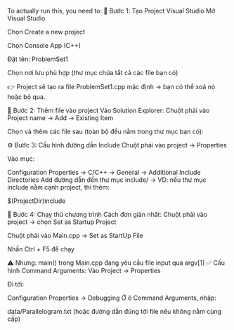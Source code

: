 To actually run this, you need to:
🧱 Bước 1: Tạo Project Visual Studio
Mở Visual Studio

Chọn Create a new project

Chọn Console App (C++)

Đặt tên: ProblemSet1

Chọn nơi lưu phù hợp (thư mục chứa tất cả các file bạn có)

👉 Project sẽ tạo ra file ProblemSet1.cpp mặc định → bạn có thể xoá nó hoặc bỏ qua.

📂 Bước 2: Thêm file vào project
Vào Solution Explorer:
Chuột phải vào Project name → Add → Existing Item

Chọn và thêm các file sau (toàn bộ đều nằm trong thư mục bạn có):

⚙️ Bước 3: Cấu hình đường dẫn Include
Chuột phải vào project → Properties

Vào mục:

Configuration Properties → C/C++ → General → Additional Include Directories
Add đường dẫn đến thư mục include/
→ VD: nếu thư mục include nằm cạnh project, thì thêm:

$(ProjectDir)include

🧪 Bước 4: Chạy thử chương trình
Cách đơn giản nhất:
Chuột phải vào project → chọn Set as Startup Project

Chuột phải vào Main.cpp → Set as StartUp File

Nhấn Ctrl + F5 để chạy

⚠️ Nhưng: main() trong Main.cpp đang yêu cầu file input qua argv[1]
✅ Cấu hình Command Arguments:
Vào Project → Properties

Đi tới:

Configuration Properties → Debugging
Ở ô Command Arguments, nhập:

data/Parallelogram.txt
(hoặc đường dẫn đúng tới file nếu không nằm cùng cấp)
